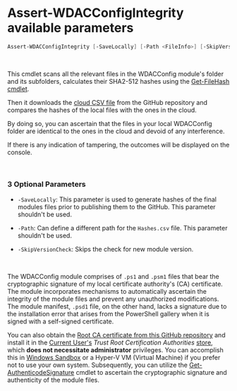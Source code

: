 # Assert-WDACConfigIntegrity available parameters

```powershell
Assert-WDACConfigIntegrity [-SaveLocally] [-Path <FileInfo>] [-SkipVersionCheck] [<CommonParameters>]
```

<br>

This cmdlet scans all the relevant files in the WDACConfig module's folder and its subfolders, calculates their SHA2-512 hashes using the [Get-FileHash cmdlet](https://learn.microsoft.com/en-us/powershell/module/microsoft.powershell.utility/get-filehash).

Then it downloads the [cloud CSV file](https://github.com/HotCakeX/Harden-Windows-Security/blob/main/WDACConfig/Utilities/Hashes.csv) from the GitHub repository and compares the hashes of the local files with the ones in the cloud.

By doing so, you can ascertain that the files in your local WDACConfig folder are identical to the ones in the cloud and devoid of any interference.

If there is any indication of tampering, the outcomes will be displayed on the console.

<br>

### 3 Optional Parameters

* `-SaveLocally`: This parameter is used to generate hashes of the final modules files prior to publishing them to the GitHub. This parameter shouldn't be used.

* `-Path`: Can define a different path for the `Hashes.csv` file. This parameter shouldn't be used.

* `-SkipVersionCheck`: Skips the check for new module version.

<br>

The WDACConfig module comprises of `.ps1` and `.psm1` files that bear the cryptographic signature of my local certificate authority's (CA) certificate. The module incorporates mechanisms to automatically ascertain the integrity of the module files and prevent any unauthorized modifications. The module manifest, `.psd1` file, on the other hand, lacks a signature due to the installation error that arises from the PowerShell gallery when it is signed with a self-signed certificate.

You can also obtain the [Root CA certificate from this GitHub repository](https://github.com/HotCakeX/Harden-Windows-Security/raw/main/WDACConfig/Utilities/Certificate/HotCakeX%20Root%20CA.cer) and install it in the [Current User's](https://learn.microsoft.com/en-us/windows-hardware/drivers/install/local-machine-and-current-user-certificate-stores) *Trust Root Certification Authorities* [store](https://learn.microsoft.com/en-us/windows-hardware/drivers/install/trusted-root-certification-authorities-certificate-store), which **does not necessitate administrator** privileges. You can accomplish this in [Windows Sandbox](https://learn.microsoft.com/en-us/windows/security/application-security/application-isolation/windows-sandbox/windows-sandbox-overview) or a Hyper-V VM (Virtual Machine) if you prefer not to use your own system. Subsequently, you can utilize the [Get-AuthenticodeSignature](https://learn.microsoft.com/en-us/powershell/module/microsoft.powershell.security/get-authenticodesignature) cmdlet to ascertain the cryptographic signature and authenticity of the module files.

<br>

